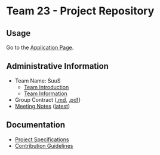 # Team 23 - Project Repository

## Usage

Go to the [Application Page](https://cse110-fa22-group23.github.io/cse110-fa22-group23/source/index.html).

## Administrative Information

- Team Name: SuuS
  - [Team Introduction](/admin/videos/teamintro.mp4)
  - [Team Information](/admin/team.md)
- Group Contract ([.md](/admin/misc/rules.md), [.pdf](admin/misc/rules.pdf))
- [Meeting Notes](/admin/meetings) ([latest](admin/meetings/110422-feature.md))

## Documentation

- [Project Specifications](specs)
- [Contribution Guidelines](docs/CONTRIBUTING.md)
